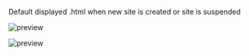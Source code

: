 Default displayed .html when new site is created or site is suspended

![preview](https://raw.githubusercontent.com/lvlup-pro/da-default-templates/master/default.png)

![preview](https://raw.githubusercontent.com/lvlup-pro/da-default-templates/master/suspended.png)
